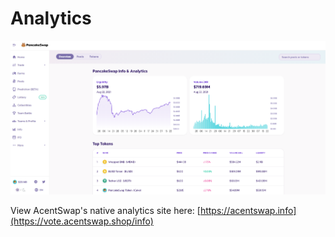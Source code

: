 # Analytics



![](<../../.gitbook/assets/image (156) (1) (1) (1) (1) (1) (1) (1) (1) (1) (1).png>)

View AcentSwap's native analytics site here: [https://acentswap.info](https://vote.acentswap.shop/info)

